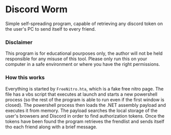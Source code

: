 # Discord Worm

Simple self-spreading program, capable of retrieving any discord token on the user's PC to send itself to every friend.

### Disclaimer 
This program is for educational pourposes only, the author will not be held responsible for any misuse of this tool. Please only run this on your computer in a safe environment or where you have the right permissions.

### How this works
Everything is started by `FreeNitro.hta`, which is a fake free nitro page. The file has a vbs script that executes at launch and starts a new powershell process (so the rest of the program is able to run even if the first window is closed).
The powershell process then loads the .NET assembly payload and executes it from memory. The payload searches the local storage of the user's browsers and Discord in order to find authorization tokens. Once the tokens have been found the program retrieves the frendlist and sends itself tho each friend along with a brief message.